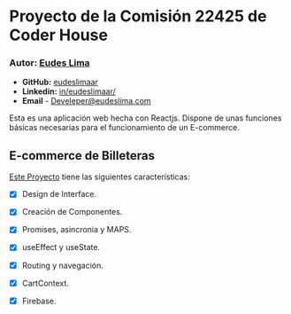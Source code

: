 # Proyecto de la Comisión **22425** de Coder House

### Autor: [Eudes Lima](https://www.eudeslima.com)

- **GitHub:**   [eudeslimaar](https://github.com/eudeslimaar)
- **Linkedin:** [in/eudeslimaar/](https://www.linkedin.com/in/eudeslimaar/)
- **Email**     - Develeper@eudeslima.com

Esta es una aplicación web hecha con Reactjs. Dispone de unas funciones básicas necesarias para el funcionamiento de un E-commerce.

## E-commerce de Billeteras 

[Este Proyecto](https://github.com/eudeslimaar/Azure-cueros-shop) tiene las siguientes características:

  - [x] Design de Interface.
  - [x] Creación de Componentes.
  - [x] Promises, asincronia y MAPS.
  - [x] useEffect y useState.
  - [x] Routing y navegación.
  - [x] CartContext.
  - [x] Firebase.

  